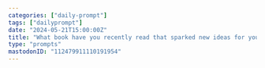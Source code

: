 ```yaml
---
categories: ["daily-prompt"]
tags: ["dailyprompt"]
date: "2024-05-21T15:00:00Z"
title: "What book have you recently read that sparked new ideas for you?"
type: "prompts"
mastodonID: "112479911110191954"
---
```

